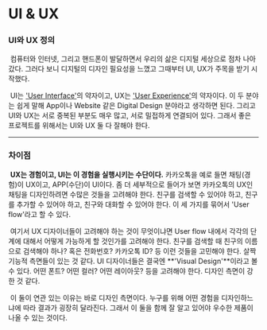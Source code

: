 # UI & UX



### UI와 UX 정의

​	컴퓨터와 인터넷, 그리고 핸드폰이 발달하면서 우리의 삶은 디지털 세상으로 점차 나아갔다. 그러다 보니 디지털의 디자인 필요성을 느꼈고 그때부터 UI, UX가 주목을 받기 시작했다.

​	UI는 <u>'User Interface'</u>의 약자이고, UX는 <u>'User Experience'</u>의 약자이다. 이 두 분야는 쉽게 말해 App이나 Website 같은 Digital Design 분야라고 생각하면 된다. 그리고 UI와 UX는 서로 중복된 부분도 매우 많고, 서로 밀접하게 연결되어 있다. 그래서 좋은 프로젝트를 위해서는 UI와 UX 둘 다 잘해야 한다. 



---



### 차이점

​	**UX는 경험이고, UI는 이 경험을 실행시키는 수단이다.** 카카오톡을 예로 들면 채팅(경험)이 UX이고, APP(수단)이 UI이다. 좀 더 세부적으로 들어가 보면 카카오톡의 UX인 채팅을 디자인하려면 수많은 것들을 고려해야 한다. 친구를 검색할 수 있어야 하고, 친구를 추가할 수 있어야 하고, 친구와 대화할 수 있어야 한다. 이 세 가지를 묶어서 'User flow'라고 할 수 있다.

​	여기서 UX 디자이너들이 고려해야 하는 것이 무엇이냐면 User flow 내에서 각각의 단계에 대해서 어떻게 가능하게 할 것인가를 고려해야 한다. 친구를 검색할 때 친구의 이름으로 검색해야 하나? 혹은 전화번호? 카카오톡 ID? 등 이런 것들을 고민해야 한다. 살짝 기능적 측면들이 있는 것 같다. UI 디자이너들은 결국엔 **'Visual Design'**이라고 볼 수 있다. 어떤 폰트? 어떤 컬러? 어떤 레이아웃? 등을 고려해야 한다. 디자인 측면이 강한 것 같다.

​	이 둘이 연관 있는 이유는 바로 디자인 측면이다. 누구를 위해 어떤 경험을 디자인하느냐에 따라 결과가 굉장히 달라진다. 그래서 이 둘을 함께 잘 알고 있어야 우수한 제품이 나올 수 있는 것이다. 